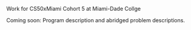 Work for CS50xMiami Cohort 5 at Miami-Dade Collge

Coming soon: Program description and abridged problem descriptions.
